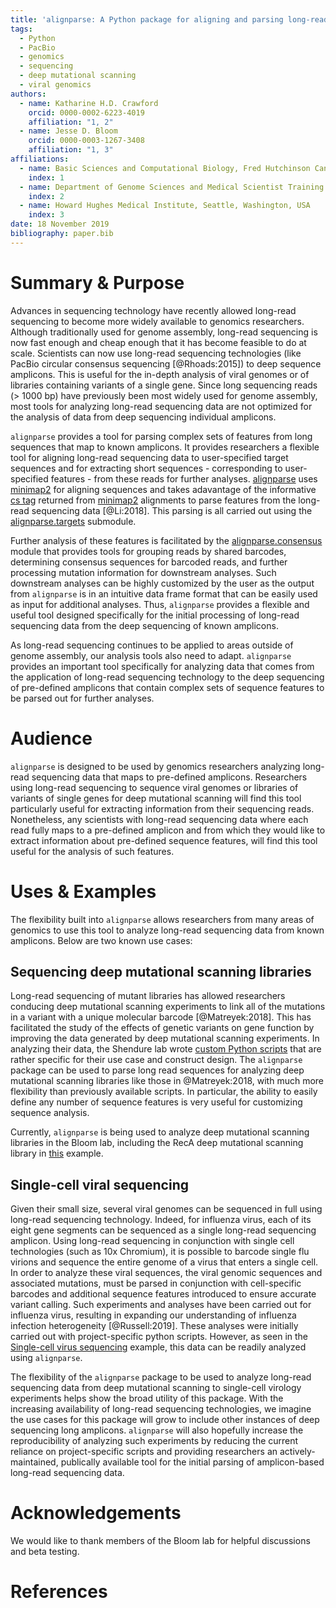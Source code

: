 ```yaml
---
title: 'alignparse: A Python package for aligning and parsing long-read sequencing data'
tags:
  - Python
  - PacBio
  - genomics
  - sequencing
  - deep mutational scanning
  - viral genomics
authors:
  - name: Katharine H.D. Crawford
    orcid: 0000-0002-6223-4019
    affiliation: "1, 2"
  - name: Jesse D. Bloom
    orcid: 0000-0003-1267-3408
    affiliation: "1, 3"
affiliations:
  - name: Basic Sciences and Computational Biology, Fred Hutchinson Cancer Research Center, Seattle, Washington, USA
    index: 1 
  - name: Department of Genome Sciences and Medical Scientist Training Program, University of Washington, Seattle, Washington, USA
    index: 2
  - name: Howard Hughes Medical Institute, Seattle, Washington, USA
    index: 3
date: 18 November 2019
bibliography: paper.bib
---
```


# Summary & Purpose

Advances in sequencing technology have recently allowed long-read sequencing to become more widely available to genomics researchers. Although traditionally used for genome assembly, long-read sequencing is now fast enough and cheap enough that it has become feasible to do at scale. Scientists can now use long-read sequencing technologies (like PacBio circular consensus sequencing [@Rhoads:2015]) to deep sequence amplicons. This is useful for the in-depth analysis of viral genomes or of libraries containing variants of a single gene. Since long sequencing reads (> 1000 bp) have previously been most widely used for genome assembly, most tools for analyzing long-read sequencing data are not optimized for the analysis of data from deep sequencing individual amplicons. 

`alignparse` provides a tool for parsing complex sets of features from long sequences that map to known amplicons. It provides researchers a flexible tool for aligning long-read sequencing data to user-specified target sequences and for extracting short sequences - corresponding to user-specified features - from these reads for further analyses. [alignparse](https://jbloomlab.github.io/alignparse/) uses [minimap2](https://github.com/lh3/minimap2) for aligning sequences and takes adavantage of the informative [cs tag](https://lh3.github.io/minimap2/minimap2.html#10) returned from [minimap2](https://github.com/lh3/minimap2) alignments to parse features from the long-read sequencing data [@Li:2018]. This parsing is all carried out using the [alignparse.targets](https://jbloomlab.github.io/alignparse/alignparse.targets.html) submodule. 

Further analysis of these features is facilitated by the [alignparse.consensus](https://jbloomlab.github.io/alignparse/alignparse.consensus.html) module that provides tools for grouping reads by shared barcodes, determining consensus sequences for barcoded reads, and further processing mutation information for downstream analyses. Such downstream analyses can be highly customized by the user as the output from `alignparse` is in an intuitive data frame format that can be easily used as input for additional analyses. Thus, `alignparse` provides a flexible and useful tool designed specifically for the initial processing of long-read sequencing data from the deep sequencing of known amplicons. 

As long-read sequencing continues to be applied to areas outside of genome assembly, our analysis tools also need to adapt. `alignparse` provides an important tool specifically for analyzing data that comes from the application of long-read sequencing technology to the deep sequencing of pre-defined amplicons that contain complex sets of sequence features to be parsed out for further analyses. 

# Audience

`alignparse` is designed to be used by genomics researchers analyzing long-read sequencing data that maps to pre-defined amplicons. Researchers using long-read sequencing to sequence viral genomes or libraries of variants of single genes for deep mutational scanning will find this tool particularly useful for extracting information from their sequencing reads. Nonetheless, any scientists with long-read sequencing data where each read fully maps to a pre-defined amplicon and from which they would like to extract information about pre-defined sequence features, will find this tool useful for the analysis of such features.

# Uses & Examples 

The flexibility built into `alignparse` allows researchers from many areas of genomics to use this tool to analyze long-read sequencing data from known amplicons. Below are two known use cases:

## Sequencing deep mutational scanning libraries

Long-read sequencing of mutant libraries has allowed researchers conducing deep mutational scanning experiments to link all of the mutations in a variant with a unique molecular barcode [@Matreyek:2018]. This has facilitated the study of the effects of genetic variants on gene function by improving the data generated by deep mutational scanning experiments. In analyzing their data, the Shendure lab wrote [custom Python scripts](https://github.com/shendurelab/AssemblyByPacBio) that are rather specific for their use case and construct design. The `alignparse` package can be used to parse long read sequences for analyzing deep mutational scanning libraries like those in @Matreyek:2018, with much more flexibility than previously available scripts. In particular, the ability to easily define any number of sequence features is very useful for customizing sequence analysis.

Currently, `alignparse` is being used to analyze deep mutational scanning libraries in the Bloom lab, including the RecA deep mutational scanning library in [this](https://jbloomlab.github.io/alignparse/recA_DMS.html) example.

## Single-cell viral sequencing

Given their small size, several viral genomes can be sequenced in full using long-read sequencing technology. Indeed, for influenza virus, each of its eight gene segments can be sequenced as a single long-read sequencing amplicon. Using long-read sequencing in conjunction with single cell technologies (such as 10x Chromium), it is possible to barcode single flu virions and sequence the entire genome of a virus that enters a single cell. In order to analyze these viral sequences, the viral genomic sequences and associated mutations, must be parsed in conjunction with cell-specific barcodes and additional sequence features introduced to ensure accurate variant calling. Such experiments and analyses have been carried out for influenza virus, resulting in expanding our understanding of influenza infection heterogeneity [@Russell:2019]. These analyses were initially carried out with project-specific python scripts. However, as seen in the [Single-cell virus sequencing](https://jbloomlab.github.io/alignparse/flu_virus_seq_example.html) example, this data can be readily analyzed using `alignparse`. 


The flexibility of the `alignparse` package to be used to analyze long-read sequencing data from deep mutational scanning to single-cell virology experiments helps show the broad utility of this package. With the increasing availability of long-read sequencing technologies, we imagine the use cases for this package will grow to include other instances of deep sequencing long amplicons. `alignparse` will also hopefully increase the reproducibility of analyzing such experiments by reducing the current reliance on project-specific scripts and providing researchers an actively-maintained, publically available tool for the initial parsing of amplicon-based long-read sequencing data.


# Acknowledgements

We would like to thank members of the Bloom lab for helpful discussions and beta testing.

# References

